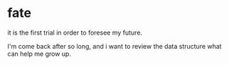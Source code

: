 # fate
it is the first trial in order to foresee my future. 

I'm come back after so long, and i want to review the data structure what can help me grow up.
